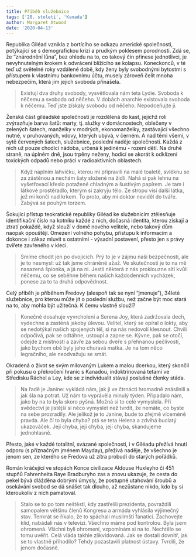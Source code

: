 ```yaml
---
title: Příběh služebnice
tags: ['20. století', 'Kanada']
author: Margaret Atwood
date: '2020-04-13'
---
```


Republika Giléad vznikla z bortícího se odkazu americké společnosti, potýkající se s demografickou krizí a prudkým poklesem porodnosti. Zdá se, že “znárodnění lůna”, bez ohledu na to, co takový čin přinese jednotlivci, je nevyhnutelným krokem k odvrácení blížícího se kolapsu. Koneckonců, v té teď už světelné roky vzdálené době, kdy ženy byly svobodnými bytostmi s přístupem k vlastnímu bankovnímu účtu, musely zároveň čelit mnoha nebezpečím, která jim jejich svoboda přinášela.


> Existují dva druhy svobody, vysvětlovala nám teta Lydie. Svoboda k něčemu a svoboda od něčeho. V dobách anarchie existovala svoboda k něčemu. Teď jste získaly svobodu od něčeho. Nepodceňujte ji.

Ženská část giléadské společnosti je rozdělená do kast, jejichž roli zvýrazňuje barva šatů: marty, tj. služky v domácnostech, oblečeny v zelených šatech, manželky v modrých, ekonomanželky, zastávající všechno nutné, v pruhovaných, vdovy, kterých ubývá, v černém. A nad těmi všemi, v sytě červených šatech, služebnice, poslední naděje společnosti. Každá z nich už pouze chodící nádoba, určená k jedinému - rození dětí. Na druhé straně, na úplném dně, jsou trpěny neženy, hodící se akorát k odklízení toxických odpadů nebo práci v radioaktivních oblastech.


> Když naplním lahvičku, kterou mi připravili na malé toaletě, svléknu se za zástěnou a nechám šaty složené na židli. Nahá si pak lehnu na vyšetřovací křeslo potažené chladným a šustivým papírem. Je tam i látkové prostěradlo, kterým si zakryju tělo. Ze stropu visí další látka, jež mi končí nad krkem. To proto, aby mi doktor neviděl do tváře. Zabývá se pouhým torzem.

Šokující přístup teokratické republiky Giléad ke služebnicím ztělesňuje identifikační číslo na kotníku každé z nich, dočasná identita, kterou získají a ztratí pokaždé, když slouží v domě nového velitele, nebo takový dům naopak opouštějí. Omezení volného pohybu, přístupu k informacím a dokonce i zákaz mluvit s ostatními - výsadní postavení, přesto jen s právy zvířete zavřeného v kleci.


> Smíme chodit jen po dvojicích. Prý to je v zájmu naší bezpečnosti, ale je to nesmysl: už tak jsme chráněné ažaž. Ve skutečnosti je to na mě nasazená špionka, a já na ni. Jestli některá z nás proklouzne sítí kvůli něčemu, co se seběhne během našich každodenních vycházek, ponese za to ta druhá odpovědnost.

 Celý příběh je příběhem Fredovy (alespoň tak se nyní “jmenuje”), 34leté služebnice, pro kterou může jít o poslední službu, než začne být moc stará na to, aby mohla být užitečná. K čemu vlastně slouží?


> Konečně dosahuje vyvrcholení a Serena Joy, která zadržovala dech, vydechne a zasténá jakoby úlevou. Velitel, který se opíral o lokty, aby se nedotýkal našich spojených těl, si na nás nedovolí klesnout. Chvíli odpočívá, pak se odtáhne, ustoupí a zapne se. Kývne, pak se otočí, odejde z místnosti a zavře za sebou dveře s přehnanou pečlivostí, jako bychom obě byly jeho churavá matka. Je na tom něco legračního, ale neodvažuju se smát.

Okradená o život se svým milovaným Lukem a malou dcerkou, který skončil při pokusu o překročení hranic s Kanadou, indoktrinovaná tetami ve Středisku Ráchel a Ley, kde se z individualit stávají poslušné členky stáda.


> Na řadě je Janine: vykládá nám, jak ji ve čtrnácti hromadně znásilnili a jak šla na potrat. Už nám to vyprávěla minulý týden. Připadalo nám, jako by na to byla skoro pyšná. Možná si to celé vymyslela. Při svědectví je jistější si něco vymyslet než tvrdit, že nemáte, co byste na sebe prozradily. Ale jelikož je to Janine, bude to zřejmě víceméně pravda. Ale čí to byla chyba? ptá se teta Helena a zdvihá buclatý ukazováček. Její chyba, její chyba, její chyba, skandujeme jednohlasně.

Přesto, jaké v každé totalitní, svázané společnosti, i v Giléadu přežívá hnutí odporu (s příznačným jménem Mayday), přežívá naděje, že všechno je jenom sen, ze kterého se Fredova už zítra probudí do starých pořádků.

Román kráčející ve stopách Konce civilizace Aldouse Huxleyho či 451 stupňů Fahrenheita Raye Bradburyho zas a znovu ukazuje, že cesta do pekel bývá dlážděna dobrými úmysly, že postupné utahování šroubů a osekávání svobod se dá snášet tak dlouho, až nezůstane nikdo, kdo by si kteroukoliv z nich pamatoval.


> Stalo se to po tom neštěstí, kdy zastřelili prezidenta, povraždili samopalem většinu členů Kongresu a armáda vyhlásila výjimečný stav. Tenkrát se říkalo, že to spáchali muslimští fanatici. Zachovejte klid, nabádali nás v televizi. Všechno máme pod kontrolou. Byla jsem ohromená. Všichni byli ohromení, vzpomínám si na to. Nechtělo se tomu uvěřit. Celá vláda takhle zlikvidovaná. Jak se dostali dovnitř, jak se to vlastně přihodilo? Tehdy pozastavili platnost ústavy. Tvrdili, že jenom dočasně.

